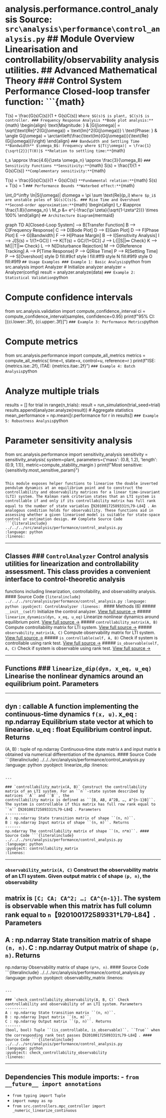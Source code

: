 # analysis.performance.control_analysis **Source:** `src\analysis\performance\control_analysis.py` ## Module Overview Linearisation and controllability/observability analysis utilities. ## Advanced Mathematical Theory ### Control System Performance **Closed-loop transfer function:** ```{math}

T(s) = \frac{G(s)C(s)}{1 + G(s)C(s)}
``` Where $G(s)$ is plant, $C(s)$ is controller. ### Frequency Response Analysis **Bode plot analysis:** ```{math}
\begin{align}
\text{Magnitude: } & |G(j\omega)| = \sqrt{\text{Re}^2(G(j\omega)) + \text{Im}^2(G(j\omega))} \\
\text{Phase: } & \angle G(j\omega) = \arctan\left(\frac{\text{Im}(G(j\omega))}{\text{Re}(G(j\omega))}\right)
\end{align}
``` ### Bandwidth and Settling Time **Bandwidth** $\omega_B$: Frequency where $|T(j\omega)| = \frac{1}{\sqrt{2}}|T(0)|$ **Relation to settling time:** ```{math}

t_s \approx \frac{4.6}{\zeta \omega_n} \approx \frac{3}{\omega_B}
``` ### Sensitivity Functions **Sensitivity:** ```{math}
S(s) = \frac{1}{1 + G(s)C(s)}
``` **Complementary sensitivity:** ```{math}

T(s) = \frac{G(s)C(s)}{1 + G(s)C(s)}
``` **Fundamental relation:** ```{math}
S(s) + T(s) = 1
``` ### Performance Bounds **Waterbed effect:** ```{math}

\int_0^\infty \ln|S(j\omega)| d\omega = \pi \sum \text{Re}(p_i)
``` Where $p_i$ are unstable poles of $G(s)C(s)$. ### Rise Time and Overshoot **Second-order approximation:** ```{math}
\begin{align}
t_r &\approx \frac{1.8}{\omega_n} \\
M_p &= e^{-\frac{\pi \zeta}{\sqrt{1-\zeta^2}}} \times 100\%
\end{align}
``` ## Architecture Diagram ```{mermaid}

graph TD A[Closed-Loop System] --> B[Transfer Function] B --> C[Frequency Response] C --> D[Bode Plot] D --> E[Gain Plot] D --> F[Phase Plot] E --> G[Bandwidth] F --> H[Phase Margin] B --> I[Sensitivity Analysis] I --> J[S(s) = 1/(1+GC)] I --> K[T(s) = GC/(1+GC)] J --> L{||S||∞ Check} K --> M{||T||∞ Check} L --> N[Disturbance Rejection] M --> O[Reference Tracking] A --> P[Time Response] P --> Q[Rise Time] P --> R[Settling Time] P --> S[Overshoot] style D fill:#9cf style I fill:#ff9 style N fill:#9f9 style O fill:#9f9
``` ## Usage Examples ### Example 1: Basic Analysis ```python
from src.analysis import Analyzer # Initialize analyzer
analyzer = Analyzer(config)
result = analyzer.analyze(data)
``` ### Example 2: Statistical Validation ```python
# Compute confidence intervals

from src.analysis.validation import compute_confidence_interval ci = compute_confidence_interval(samples, confidence=0.95)
print(f"95% CI: [{ci.lower:.3f}, {ci.upper:.3f}]")
``` ### Example 3: Performance Metrics ```python
# Compute metrics
from src.analysis.performance import compute_all_metrics metrics = compute_all_metrics( time=t, state=x, control=u, reference=r
)
print(f"ISE: {metrics.ise:.2f}, ITAE: {metrics.itae:.2f}")
``` ### Example 4: Batch Analysis ```python
# Analyze multiple trials

results = []
for trial in range(n_trials): result = run_simulation(trial_seed=trial) results.append(analyzer.analyze(result)) # Aggregate statistics
mean_performance = np.mean([r.performance for r in results])
``` ### Example 5: Robustness Analysis ```python
# Parameter sensitivity analysis
from src.analysis.performance import sensitivity_analysis sensitivity = sensitivity_analysis( system=plant, parameters={'mass': (0.8, 1.2), 'length': (0.9, 1.1)}, metric=compute_stability_margin
)
print(f"Most sensitive: {sensitivity.most_sensitive_param}")
```

This module exposes helper functions to linearise the double inverted
pendulum dynamics at an equilibrium point and to construct the
controllability and observability matrices for a linear time‑invariant
(LTI) system. The Kalman rank criterion states that an LTI system is
controllable if and only if its controllability matrix has full rank
equal to the number of state variables【920100172589331†L79-L84】. An
analogous condition holds for observability. These functions aid in
assessing whether a given linearised model is suitable for state‐space
control or estimation design. ## Complete Source Code ```{literalinclude} ../../../src/analysis/performance/control_analysis.py
:language: python
:linenos:
```

---

## Classes ### `ControlAnalyzer` Control analysis utilities for linearization and controllability assessment. This class provides a convenient interface to control-theoretic analysis
functions including linearization, controllability, and observability analysis. #### Source Code ```{literalinclude} ../../../src/analysis/performance/control_analysis.py
:language: python
:pyobject: ControlAnalyzer
:linenos:
``` #### Methods (6) ##### `__init__(self)` Initialize the control analyzer. [View full source →](#method-controlanalyzer-__init__) ##### `linearize_dynamics(dyn, x_eq, u_eq)` Linearize nonlinear dynamics around equilibrium point. [View full source →](#method-controlanalyzer-linearize_dynamics) ##### `controllability_matrix(A, B)` Compute controllability matrix for LTI system. [View full source →](#method-controlanalyzer-controllability_matrix) ##### `observability_matrix(A, C)` Compute observability matrix for LTI system. [View full source →](#method-controlanalyzer-observability_matrix) ##### `is_controllable(self, A, B)` Check if system is controllable using rank test. [View full source →](#method-controlanalyzer-is_controllable) ##### `is_observable(self, A, C)` Check if system is observable using rank test. [View full source →](#method-controlanalyzer-is_observable)

---

## Functions ### `linearize_dip(dyn, x_eq, u_eq)` Linearise the nonlinear dynamics around an equilibrium point. Parameters

----------
dyn : callable A function implementing the continuous‑time dynamics ``f(x, u)``.
x_eq : np.ndarray Equilibrium state vector at which to linearise.
u_eq : float Equilibrium control input. Returns
-------
(A, B) : tuple of np.ndarray Continuous‑time state matrix ``A`` and input matrix ``B`` obtained via numerical differentiation of the dynamics. #### Source Code ```{literalinclude} ../../../src/analysis/performance/control_analysis.py
:language: python
:pyobject: linearize_dip
:linenos:
```

---

### `controllability_matrix(A, B)` Construct the controllability matrix of an LTI system. For an ``n``‑state system described by matrices ``A`` and ``B``, the
controllability matrix is defined as ``[B, AB, A^2B, …, A^{n-1}B]``.
The system is controllable if this matrix has full row rank equal to ``n``【920100172589331†L79-L84】. Parameters
----------
A : np.ndarray State transition matrix of shape ``(n, n)``.
B : np.ndarray Input matrix of shape ``(n, m)``. Returns
-------
np.ndarray The controllability matrix of shape ``(n, n*m)``. #### Source Code ```{literalinclude} ../../../src/analysis/performance/control_analysis.py
:language: python
:pyobject: controllability_matrix
:linenos:
```

---

### `observability_matrix(A, C)` Construct the observability matrix of an LTI system. Given output matrix ``C`` of shape ``(p, n)``, the observability

matrix is ``[C; CA; CA^2; …; CA^{n-1}]``. The system is observable
when this matrix has full column rank equal to ``n``【920100172589331†L79-L84】. Parameters
----------
A : np.ndarray State transition matrix of shape ``(n, n)``.
C : np.ndarray Output matrix of shape ``(p, n)``. Returns
-------
np.ndarray Observability matrix of shape ``(p*n, n)``. #### Source Code ```{literalinclude} ../../../src/analysis/performance/control_analysis.py
:language: python
:pyobject: observability_matrix
:linenos:
```

---

### `check_controllability_observability(A, B, C)` Check controllability and observability of an LTI system. Parameters
----------
A : np.ndarray State transition matrix ``(n, n)``.
B : np.ndarray Input matrix ``(n, m)``.
C : np.ndarray Output matrix ``(p, n)``. Returns
-------
(bool, bool) Tuple ``(is_controllable, is_observable)``. ``True`` when the corresponding rank test passes【920100172589331†L79-L84】. #### Source Code ```{literalinclude} ../../../src/analysis/performance/control_analysis.py
:language: python
:pyobject: check_controllability_observability
:linenos:
```

---

## Dependencies This module imports: - `from __future__ import annotations`

- `from typing import Tuple`
- `import numpy as np`
- `from src.controllers.mpc_controller import _numeric_linearize_continuous`
